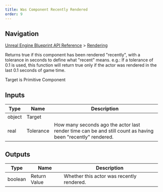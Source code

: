 ```yaml
---
title: Was Component Recently Rendered
order: 9
---
```

## Navigation

[Unreal Engine Blueprint API Reference](https://dev.epicgames.com/documentation/en-us/unreal-engine/BlueprintAPI) > [Rendering](https://dev.epicgames.com/documentation/en-us/unreal-engine/BlueprintAPI/Rendering)

Returns true if this component has been rendered "recently", with a tolerance in seconds to define what "recent" means.
e.g.: If a tolerance of 0.1 is used, this function will return true only if the actor was rendered in the last 0.1 seconds of game time.

Target is Primitive Component

## Inputs

| Type | Name | Description |
| --- | --- | --- |
| object | Target |  |
| real | Tolerance | How many seconds ago the actor last render time can be and still count as having been "recently" rendered. |

## Outputs

| Type | Name | Description |
| --- | --- | --- |
| boolean | Return Value | Whether this actor was recently rendered. |
